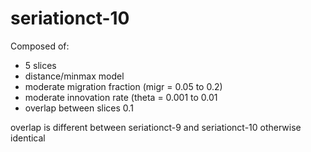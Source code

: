# seriationct-10 #

Composed of:

* 5 slices
* distance/minmax model
* moderate migration fraction (migr = 0.05 to 0.2)
* moderate innovation rate (theta = 0.001 to 0.01
* overlap between slices 0.1 

overlap is different between seriationct-9 and seriationct-10 otherwise identical

